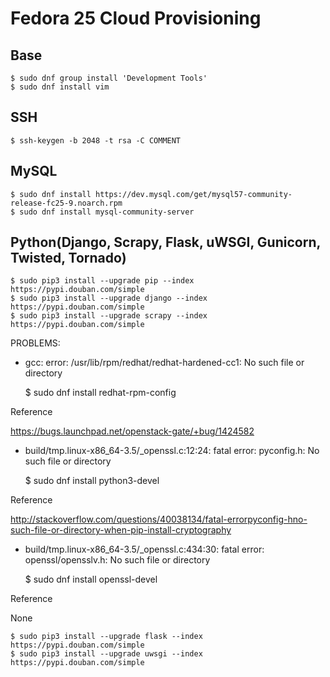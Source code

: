 # Fedora 25 Cloud Provisioning

## Base

    $ sudo dnf group install 'Development Tools'
    $ sudo dnf install vim

## SSH

    $ ssh-keygen -b 2048 -t rsa -C COMMENT

## MySQL

    $ sudo dnf install https://dev.mysql.com/get/mysql57-community-release-fc25-9.noarch.rpm
    $ sudo dnf install mysql-community-server

## Python(Django, Scrapy, Flask, uWSGI, Gunicorn, Twisted, Tornado)

    $ sudo pip3 install --upgrade pip --index https://pypi.douban.com/simple
    $ sudo pip3 install --upgrade django --index https://pypi.douban.com/simple
    $ sudo pip3 install --upgrade scrapy --index https://pypi.douban.com/simple

PROBLEMS:

* gcc: error: /usr/lib/rpm/redhat/redhat-hardened-cc1: No such file or directory

    $ sudo dnf install redhat-rpm-config

Reference

https://bugs.launchpad.net/openstack-gate/+bug/1424582

* build/tmp.linux-x86_64-3.5/_openssl.c:12:24: fatal error: pyconfig.h: No such file or directory

    $ sudo dnf install python3-devel

Reference

http://stackoverflow.com/questions/40038134/fatal-errorpyconfig-hno-such-file-or-directory-when-pip-install-cryptography

* build/tmp.linux-x86_64-3.5/_openssl.c:434:30: fatal error: openssl/opensslv.h: No such file or directory

    $ sudo dnf install openssl-devel

Reference

None
    
    $ sudo pip3 install --upgrade flask --index https://pypi.douban.com/simple
    $ sudo pip3 install --upgrade uwsgi --index https://pypi.douban.com/simple
